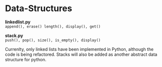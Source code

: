 # Data-Structures

**linkedlist.py**  
```append(), erase() length(), display(), get()  ```

**stack.py**  
```push(), pop(), size(), is_empty(), display()```


Currenlty, only linked lists have been implemented in Python, although the code is being refactored. Stacks will also be added as another abstract data structure for python. 
